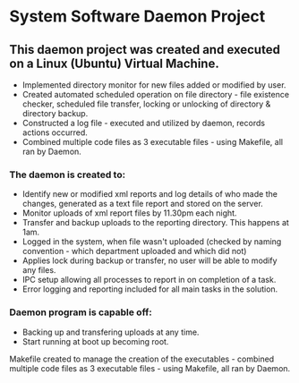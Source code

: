 # System Software Daemon Project
## This daemon project was created and executed on a Linux (Ubuntu) Virtual Machine.

- Implemented directory monitor for new files added or modified by user.
- Created automated scheduled operation on file directory - file existence checker, scheduled file transfer, locking or unlocking of directory & directory backup.
- Constructed a log file - executed and utilized by daemon, records actions occurred.
- Combined multiple code files as 3 executable files - using Makefile, all ran by Daemon.

### The daemon is created to:
- Identify new or modified xml reports and log details of who made the changes, generated as a text file report and stored on the server.
- Monitor uploads of xml report files by 11.30pm each night.
- Transfer and backup uploads to the reporting directory. This happens at 1am.
- Logged in the system, when file wasn't uploaded (checked by naming convention - which department uploaded and which did not)
- Applies lock during backup or transfer, no user will be able to modify any files.
- IPC setup allowing all processes to report in on completion of a task.
- Error logging and reporting included for all main tasks in the solution.


### Daemon program is capable off:
- Backing up and transfering uploads at any time.
- Start running at boot up becoming root.

Makefile created to manage the creation of the executables - combined multiple code files as 3 executable files - using Makefile, all ran by Daemon.
